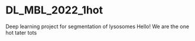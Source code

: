 # DL_MBL_2022_1hot
Deep learning project for segmentation of lysosomes
Hello! We are the one hot tater tots
